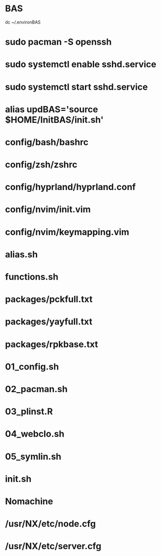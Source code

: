 # BAS
dc ~/.environBAS
# sudo pacman -S openssh 
# sudo systemctl enable sshd.service
# sudo systemctl start sshd.service
# alias updBAS='source $HOME/InitBAS/init.sh' 

# config/bash/bashrc
# config/zsh/zshrc
# config/hyprland/hyprland.conf
# config/nvim/init.vim
# config/nvim/keymapping.vim
# alias.sh
# functions.sh

# packages/pckfull.txt
# packages/yayfull.txt
# packages/rpkbase.txt

# 01_config.sh
# 02_pacman.sh
# 03_plinst.R
# 04_webclo.sh
# 05_symlin.sh
# init.sh

# Nomachine
# /usr/NX/etc/node.cfg
# /usr/NX/etc/server.cfg




